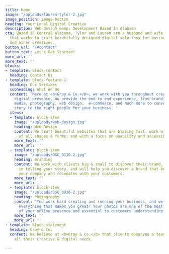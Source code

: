 ```yaml
---
title: Home
image: "/uploads/lauren-tyler-2.jpg"
image_position: image-bottom
heading: Your Local Digital Creative
description: Web Design &amp; Development Based In Alabama
cta: Based in Central Alabama, Tyler and Lauren are a husband and wife creative team
  that works to craft beautifully designed digital solutions for businesses, organizations,
  and other creatives.
button_url: "/#contact"
button_text: Let's Get Started!
more_url: ''
more_text: ''
blocks:
- template: block-contact
  heading: Contact Us
- template: block-feature-1
  heading: Our Services
  subheading: What We Do
  content: 'Here at <b>Gray & Co.</b>, we work with you throughout creating your entire
    digital presence. We provide the end to end experience, from branding, logo, social
    media, photography, web design,  e-commerce, and much more to convey the right
    story to the right people for your business. '
  items:
  - template: block-item
    image: "/uploads/web-design.jpg"
    heading: Web Design
    content: We craft beautiful websites that are blazing fast, work with devices
      of all shapes & forms, and with a focus on usability and accessibility.
    more_text: ''
    more_url: ''
  - template: block-item
    image: "/uploads/DSC_0110-2.jpg"
    heading: Branding
    content: We work with clients big & small to discover their brand. We believe
      in telling your story, and will help you discover a brand that best reflects
      your company and resonates with your customers.
    more_text: ''
    more_url: ''
  - template: block-item
    image: "/uploads/DSC_0036-2.jpg"
    heading: Photography
    content: 'You work hard creating and running your business, and we want to showcase
      everything that makes you great! Your photos are one of the most important aspects
      of your online presence and essential to customers understanding who you are. '
    more_text: ''
    more_url: ''
- template: block-statement
  heading: Gray & Co.
  content: We believe at <b>Gray & Co.</b> that clients deserves a team that can meet
    all their creative & digital needs.

---
```

